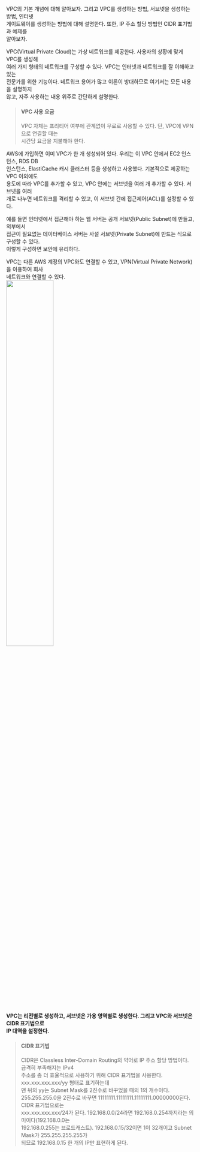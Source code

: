 VPC의 기본 개념에 대해 알아보자. 그리고 VPC를 생성하는 방법, 서브넷을 생성하는 방법, 인터넷   
게이트웨이를 생성하는 방법에 대해 설명한다. 또한, IP 주소 할당 방법인 CIDR 표기법과 예제를   
알아보자.   
  
VPC(Virtual Private Cloud)는 가상 네트워크를 제공한다. 사용자의 상황에 맞게 VPC를 생성해   
여러 가지 형태의 네트워크를 구성할 수 있다. VPC는 인터넷과 네트워크를 잘 이해하고 있는   
전문가를 위한 기능이다. 네트워크 용어가 많고 이론이 방대하므로 여기서는 모든 내용을 설명하지  
않고, 자주 사용하는 내용 위주로 간단하게 설명한다.   
  
> #### VPC 사용 요금   
> VPC 자체는 프리티어 여부에 관계없이 무료로 사용할 수 있다. 단, VPC에 VPN으로 연결할 때는  
> 시간당 요금을 지불해야 한다.  

AWS에 가입하면 이미 VPC가 한 개 생성되어 있다. 우리는 이 VPC 안에서 EC2 인스턴스, RDS DB   
인스턴스, ElastiCache 캐시 클러스터 등을 생성하고 사용했다. 기본적으로 제공하는 VPC 이외에도   
용도에 따라 VPC를 추가할 수 있고, VPC 안에는 서브넷을 여러 개 추가할 수 있다. 서브넷을 여러  
개로 나누면 네트워크를 격리할 수 있고, 이 서브넷 간에 접근제어(ACL)를 설정할 수 있다.  
  
예를 들면 인터넷에서 접근해야 하는 웹 서버는 공개 서브넷(Public Subnet)에 만들고, 외부에서  
접근이 필요없는 데이터베이스 서버는 사설 서브넷(Private Subnet)에 만드는 식으로 구성할 수 있다.  
이렇게 구성하면 보안에 유리하다.   
  
VPC는 다른 AWS 계정의 VPC와도 연결할 수 있고, VPN(Virtual Private Network)을 이용하여 회사    
네트워크와 연결할 수 있다.   
<img src="https://user-images.githubusercontent.com/33191974/158047817-4926b2b1-48b5-4187-989e-f89d668d0bbf.png" width="50%" height="50%"/>    
**VPC는 리전별로 생성하고, 서브넷은 가용 영역별로 생성한다. 그리고 VPC와 서브넷은 CIDR 표기법으로   
IP 대역을 설정한다.**     
  
> #### CIDR 표기법   
> CIDR은 Classless Inter-Domain Routing의 약어로 IP 주소 할당 방법이다. 급격히 부족해지는 IPv4   
> 주소를 좀 더 효율적으로 사용하기 위해 CIDR 표기법을 사용한다. xxx.xxx.xxx.xxx/yy 형태로 표기하는데   
> 맨 뒤의 yy는 Subnet Mask를 2진수로 바꾸었을 때의 1의 개수이다.   
> 255.255.255.0을 2진수로 바꾸면 11111111.11111111.11111111.00000000된다. CIDR 표기법으로는    
> xxx.xxx.xxx.xxx/24가 된다. 192.168.0.0/24라면 192.168.0.254까지라는 의미이다(192.168.0.0는  
> 192.168.0.255는 브로드캐스트). 192.168.0.15/32이면 1이 32개이고 Subnet Mask가 255.255.255.255가  
> 되므로 192.168.0.15 한 개의 IP만 표현하게 된다.   


  



  





















